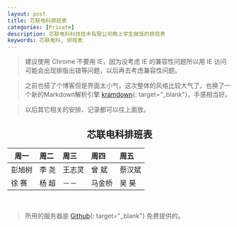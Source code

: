 ```yaml
---
layout: post
title: 芯联电科排班表
categories: [Private]
description: 芯联电科科技技术有限公司晚上学生做饭的排班表
keywords: 芯联电科, 排班表
---
```

> 建议使用 Chrome 不要用 IE，因为没考虑 IE 的兼容性问题所以用 IE 访问可能会出现排版出错等问题，以后再去考虑兼容性问题。

> 之前也搭了个博客但是界面太小气，这次整体的风格比较大气了，也换了一个新的Markdown解析引擎 [kramdown][href2]{: target="_blank"}，手感相当好。

> 以后其它相关的安排、记录都可以往上面放。

##  <center> 芯联电科排班表 </center>


| 周一 | 周二 | 周三 | 周四 | 周五 |
|------|:-----|:-----|:-----|:-----|
|彭旭树|李  尧|王志灵|曾  斌|蔡汉斌|	
|徐  赛|杨  超| －－ |马金桥|吴  昊|

<br />

> 所用的服务器是 [Github][href1]{: target="_blank"} 免费提供的。

		

[href1]: https://www.github.com
[href2]: http://kramdown.gettalong.org/quickref.html